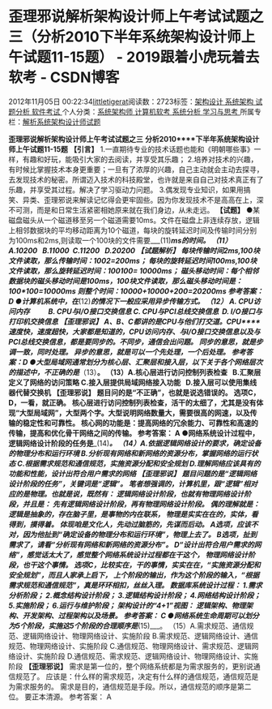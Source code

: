 
# 歪理邪说解析架构设计师上午考试试题之三（分析2010下半年系统架构设计师上午试题11-15题） - 2019跟着小虎玩着去软考 - CSDN博客

2012年11月05日 00:22:34[littletigerat](https://me.csdn.net/littletigerat)阅读数：2723标签：[架构设计																](https://so.csdn.net/so/search/s.do?q=架构设计&t=blog)[系统架构																](https://so.csdn.net/so/search/s.do?q=系统架构&t=blog)[试题分析																](https://so.csdn.net/so/search/s.do?q=试题分析&t=blog)[软件考试																](https://so.csdn.net/so/search/s.do?q=软件考试&t=blog)[
							](https://so.csdn.net/so/search/s.do?q=试题分析&t=blog)[
																					](https://so.csdn.net/so/search/s.do?q=系统架构&t=blog)个人分类：[系统架构师																](https://blog.csdn.net/littletigerat/article/category/863990)[计算机软考																](https://blog.csdn.net/littletigerat/article/category/665982)[系统分析																](https://blog.csdn.net/littletigerat/article/category/626213)[学习与思考																](https://blog.csdn.net/littletigerat/article/category/646894)[
							](https://blog.csdn.net/littletigerat/article/category/626213)
[
																					](https://blog.csdn.net/littletigerat/article/category/665982)所属专栏：[解析系统架构设计师试题](https://blog.csdn.net/column/details/system-architect2013.html)[
							](https://blog.csdn.net/littletigerat/article/category/665982)
[
																	](https://blog.csdn.net/littletigerat/article/category/863990)

[
		](https://so.csdn.net/so/search/s.do?q=系统架构&t=blog)
[
	](https://so.csdn.net/so/search/s.do?q=架构设计&t=blog)
**歪理邪说解析架构设计师上午考试试题之三**
**分析2010****下半年系统架构设计师上午试题11-15题**
**【引言】**
1.一直期待专业的技术话题也能和《明朝哪些事》一样，有趣和好玩，能吸引大家的去阅读，并享受其乐趣；
2.培养对技术的兴趣，有时候比掌握技术本身更重要；一旦有了浓厚的兴趣，自己主动就会主动去探寻，去发现技术的秘密。所谓迈入技术的科技殿堂，也许就是来自自己对技术真正有了乐趣，并享受其过程。解决了学习驱动力问题。
3.偶发现专业知识，如果用搞笑、异类、歪理邪说来解读记忆得会更牢固些。因为你发现技术不是高高在上，深不可测，而是和日常生活紧密相她原来就在我们身边，从未走远。
**【试题】**
●某磁盘磁头从一个磁道移至另一个磁道需要10ms。文件在磁盘上非连续存放，逻辑上相邻数据块的平均移动距离为10个磁道，每块的旋转延迟时间及传输时间分别为100ms和2ms,则读取一个100块的文件需要___(11)___ms的时间。
（11）A.10200   B.11000  C.11200   D.20200
**【试题解析】**
每块传输时间2ms,100块文件读取，那么传输时间：100*2=200ms；
每块的旋转延迟时间100ms,100块文件读取，那么旋转延迟时间：100*100= 10000ms；
磁头移动时间：每个相邻数据块的磁头移动时间是100ms，100块文件读取，那么磁头移动时间是：100*100=10000ms
则整个时间：10000+10000+200=20200ms
参考答案：D
●计算机系统中，在___(12)___的情况下一般应采用异步传输方式。
（12） A. CPU访问内存           B. CPU与I/O接口交换信息
C. CPU与PCI总线交换信息  D. I/O接口与打印机交换信息
**【歪理邪说】**
A、B、C都讲的是CPU与他们打交道。**CPU****速度快，速度超快**，大家都是知道的，CPU访问内存、与I/O接口交换信息以及与PCI总线交换信息，都是要同步的。不同步，通信会出问题。
同步的意思，就是步调一致，同时处理。
异步的意思，就是可以一个先处理，一个后处理。
参考答案：D
●大型局域网通常划分为核心层、汇聚层和接入层，以下关于各个网络层次的描述中，不正确的是___（13）__。
（13）A.核心层进行访问控制列表检查   B.汇聚层定义了网络的访问策略
C.接入层提供局域网络接入功能   D.接入层可以使用集线器代替交换机
**【歪理邪说】**
题目问的是“**不正确**”，也就是说选错误的。
选项C，D，一看，就正确。
核心层进行访问控制列表检查，活干的太细了，尤其是没有体现“**大型**局域网”，大型两个字。大型说明网络数量大，需要很高的网速，以及传输的稳定性和可靠性。
核心网的功能是：提高网络的冗余能力、可靠性和高速的传输，提高和优化骨干网络之间的传输。
参考答案： A
●网络系统设计过程中，逻辑网络设计阶段的任务是___(14)___。
（14）A.依据逻辑网络设计的要求，确定设备的物理分布和运行环境
B.分析现有网络和新网络的资源分布，掌握网络的运行状态
C.根据需求规范和通信规范，实施资源分配和安全规划
D.理解网络应该具有的功能和性能，设计出符合用户需求的网络
**【歪理邪说】**
题目问题的是“**逻辑**网络设计阶段的任务”，关键词是“**逻辑**”。
笔者想强调的，计算机里，跟“逻辑”相对应的是物理。也就是说，既然有：
逻辑网络设计阶段，也就有物理网络设计阶段，并且是：
先有逻辑网络设计阶段，再有物理网络设计阶段。
偶的理解就是：
逻辑是抽象的，存在脑子里，是事物的内在联系，
物理是实实在在的，实体，看得到，摸得着。
体现**咱是文化人，先动过脑筋的，先谋而后动**。
A选项，应该不对，因为他扯到“确定设备的**物理**分布和运行环境”，物理上去了。
B选项，扯到需求了，请看“**分析现有网络和新网络的资源分布**”。
D“设计出符合用户需求的网络”，感觉话太大了，感觉整个网络系统设计过程都在干这个，
物理网络设计阶段，也干这个事情。
选项C，比较实在，干的事情，实实在在，“实施资源分配和安全规划”，而且人家承上启下，
上个阶段的输出，作为这个阶段的输入，“**根据需求规范和通信规范**”，真是环环相扣，丝丝入理。
数据库系统设计过程：
1.需求分析阶段；
2.概念结构设计阶段；
3.**逻辑**结构设计阶段；
4.**网络**结构设计阶段；
5.实施阶段；
6.运行与维护阶段；
架构设计的“4+1”视图：
**逻辑**架构、**物理**架构、开发架构、过程架构以及场景。
参考答案： C
●网络系统生命周期可以划分为5个阶段，实施这5个阶段的合理顺序是___(15)___。
（15）A.需求规范、通信规范、逻辑网络设计、物理网络设计、实施阶段
B.需求规范、逻辑网络设计、通信规范、物理网络设计、实施阶段
C.通信规范、物理网络设计、需求规范、逻辑网络设计、实施阶段
D.通信规范、需求规范、逻辑网络设计、物理网络设计、实施阶段
**【歪理邪说】**
需求是第一位的，整个网络系统都是为需求服务的，更别说通信规范了。
应该是：什么样的需求规范，决定有什么样的通信规范，通信规范是为需求服务的。
需求是目的，通信规范是手段。所以，通信规范的顺序是第二位。
要正本清源。
参考答案： A


